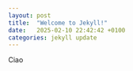 ```yaml
---
layout: post
title:  "Welcome to Jekyll!"
date:   2025-02-10 22:42:42 +0100
categories: jekyll update
---
```

Ciao